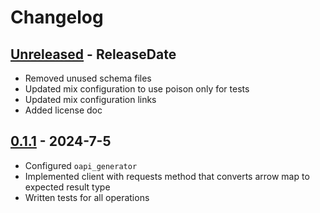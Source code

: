 # Changelog
<!-- next-header -->

## [Unreleased] - ReleaseDate
- Removed unused schema files
- Updated mix configuration to use poison only for tests
- Updated mix configuration links
- Added license doc

## [0.1.1] - 2024-7-5
- Configured `oapi_generator` 
- Implemented client with requests method that converts arrow map to expected result type
- Written tests for all operations 

<!-- next-url -->
[Unreleased]: https://github.com/wois-org/open-api-open-ai/compare/v0.1.1...HEAD
[0.1.1]: https://github.com/wois-org/open-api-open-ai/compare/627efb7...v0.1.1